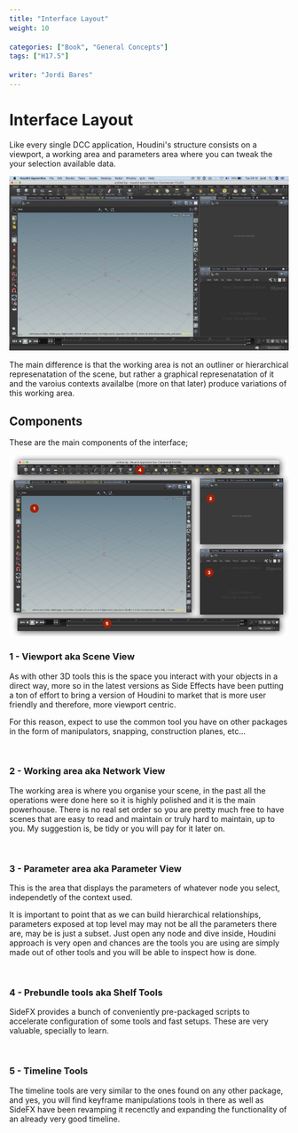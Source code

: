 ```yaml
---
title: "Interface Layout"
weight: 10

categories: ["Book", "General Concepts"]
tags: ["H17.5"]

writer: "Jordi Bares"
---
```


# Interface Layout

Like every single DCC application, Houdini's structure consists on a viewport, a working area and parameters area where you can tweak the your selection available data.

![Default UI Layout][1]

The main difference is that the working area is not an outliner or hierarchical represenatation of the scene, but rather a graphical represenatation of it and the varoius contexts availalbe (more on that later) produce variations of this working area.

## Components

These are the main components of the interface;

![UI Components][2]


### 1 - Viewport aka Scene View

As with other 3D tools this is the space you interact with your objects in a direct way, more so in the latest versions as Side Effects have been putting a ton of effort to bring a version of Houdini to market that is more user friendly and therefore, more viewport centric.

For this reason, expect to use the common tool you have on other packages in the form of manipulators, snapping, construction planes, etc...

<br/>

### 2 - Working area aka Network View

The working area is where you organise your scene, in the past all the operations were done here so it is highly polished and it is the main powerhouse. There is no real set order so you are pretty much free to have scenes that are easy to read and maintain or truly hard to maintain, up to you.
My suggestion is, be tidy or you will pay for it later on.

<br/>

### 3 - Parameter area aka Parameter View

This is the area that displays the parameters of whatever node you select, independetly of the context used.

It is important to point that as we can build hierarchical relationships, parameters exposed at top level may may not be all the parameters there are, may be is just a subset. Just open any node and dive inside, Houdini approach is very open and chances are the tools you are using are simply made out of other tools and you will be able to inspect how is done. 

<br/>

### 4 - Prebundle tools aka Shelf Tools

SideFX provides a bunch of conveniently pre-packaged scripts to accelerate configuration of some tools and fast setups. These are very valuable, specially to learn.

<br/>

### 5 - Timeline Tools

The timeline tools are very similar to the ones found on any other package, and yes, you will find keyframe manipulations tools in there as well as SideFX have been revamping it recenctly and expanding the functionality of an already very good timeline.


[1]: ui__1_empty.jpg
[2]: ui__2_components.jpg
[3]: ui__3_newDesktop.jpg
[4]: ui__4_newDesktopWithParams.jpg



